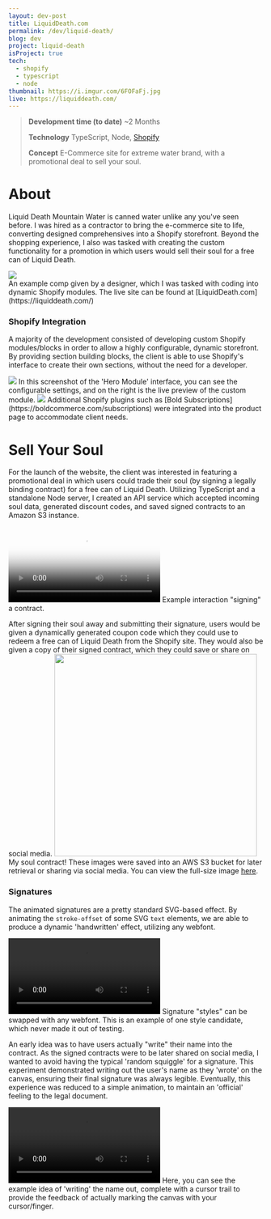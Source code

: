 ```yaml
---
layout: dev-post
title: LiquidDeath.com
permalink: /dev/liquid-death/
blog: dev
project: liquid-death
isProject: true
tech:
  - shopify
  - typescript
  - node
thumbnail: https://i.imgur.com/6FOFaFj.jpg
live: https://liquiddeath.com/
---
```


>**Development time (to date)** ~2 Months
>
>**Technology** TypeScript, Node, [Shopify](https://shopify.com/)
>
>**Concept** E-Commerce site for extreme water brand, with a promotional deal to sell your soul.

# About

Liquid Death Mountain Water is canned water unlike any you've seen before. I was hired as a contractor to bring the e-commerce site to life, converting designed comprehensives into a Shopify storefront. Beyond the shopping experience, I also was tasked with creating the custom functionality for a promotion in which users would sell their soul for a free can of Liquid Death.

<div class="thumb-holder" style="overflow-y: auto; overflow-x: hidden; max-height: 50vh">
  <img src="https://i.imgur.com/04Q0xuF.jpg" style="max-width: 100%" />
</div>
<label>An example comp given by a designer, which I was tasked with coding into dynamic Shopify modules. The live site can be found at [LiquidDeath.com](https://liquiddeath.com/)</label>


### Shopify Integration

A majority of the development consisted of developing custom Shopify modules/blocks in order to allow a highly configurable, dynamic storefront. By providing section building blocks, the client is able to use Shopify's interface to create their own sections, without the need for a developer.


<img src="https://i.imgur.com/XRxjGCg.jpg" />
<label>In this screenshot of the 'Hero Module' interface, you can see the configurable settings, and on the right is the live preview of the custom module.</label>


<img src="https://i.imgur.com/Pu0frhD.png" style="max-height: 600px">
<label>Additional Shopify plugins such as [Bold Subscriptions](https://boldcommerce.com/subscriptions) were integrated into the product page to accommodate client needs.</label>

# Sell Your Soul

For the launch of the website, the client was interested in featuring a promotional deal in which users could trade their soul (by signing a legally binding contract) for a free can of Liquid Death. Utilizing TypeScript and a standalone Node server, I created an API service which accepted incoming soul data, generated discount codes, and saved signed contracts to an Amazon S3 instance.

<video src="https://i.imgur.com/nCjRuTX.mp4" poster="https://i.imgur.com/er60yLo.jpg" loop controls></video>
<label>Example interaction "signing" a contract.</label>

After signing their soul away and submitting their signature, users would be given a dynamically generated coupon code which they could use to redeem a free can of Liquid Death from the Shopify site. They would also be given a copy of their signed contract, which they could save or share on social media.
<img src="https://i.imgur.com/uAfTLDQl.jpg" style="height: 400px" />
<label>My soul contract! These images were saved into an AWS S3 bucket for later retrieval or sharing via social media. You can view the full-size image [here](https://i.imgur.com/uAfTLDQ.jpg).</label>


### Signatures

The animated signatures are a pretty standard SVG-based effect. By animating the `stroke-offset` of some SVG `text` elements, we are able to produce a dynamic 'handwritten' effect, utilizing any webfont.

<video src="https://i.imgur.com/WqJhzXj.mp4" loop controls autoplay></video>
<label>Signature "styles" can be swapped with any webfont. This is an example of one style candidate, which never made it out of testing.</label>

An early idea was to have users actually "write" their name into the contract. As the signed contracts were to be later shared on social media, I wanted to avoid having the typical 'random squiggle' for a signature. This experiment demonstrated writing out the user's name as they 'wrote' on the canvas, ensuring their final signature was always legible. Eventually, this experience was reduced to a simple animation, to maintain an 'official' feeling to the legal document.

<video src="https://i.imgur.com/SIa6yt5.mp4" loop controls autoplay></video>
<label>Here, you can see the example idea of 'writing' the name out, complete with a cursor trail to provide the feedback of actually marking the canvas with your cursor/finger.</label>

